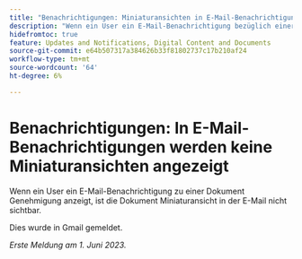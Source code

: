 ```yaml
---
title: "Benachrichtigungen: Miniaturansichten in E-Mail-Benachrichtigungen nicht sichtbar"
description: "Wenn ein User ein E-Mail-Benachrichtigung bezüglich einer Dokument Genehmigung anzeigt, ist die Dokument Miniaturansicht in der E-Mail nicht sichtbar."
hidefromtoc: true
feature: Updates and Notifications, Digital Content and Documents
source-git-commit: e64b507317a384626b33f81802737c17b210af24
workflow-type: tm+mt
source-wordcount: '64'
ht-degree: 6%

---
```



# Benachrichtigungen: In E-Mail-Benachrichtigungen werden keine Miniaturansichten angezeigt

Wenn ein User ein E-Mail-Benachrichtigung zu einer Dokument Genehmigung anzeigt, ist die Dokument Miniaturansicht in der E-Mail nicht sichtbar.

Dies wurde in Gmail gemeldet.

_Erste Meldung am 1. Juni 2023._
